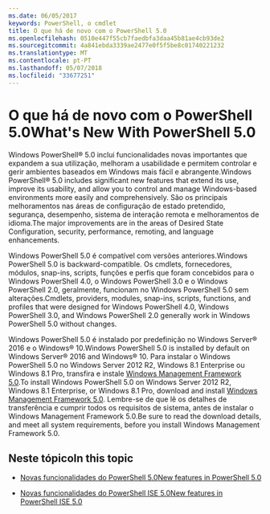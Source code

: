 ```yaml
---
ms.date: 06/05/2017
keywords: PowerShell, o cmdlet
title: O que há de novo com o PowerShell 5.0
ms.openlocfilehash: 0510e447f55cb7faedbfa3daa45b81ae4cb93de2
ms.sourcegitcommit: 4a841ebda3339ae2477e0f5f5be8c01740221232
ms.translationtype: MT
ms.contentlocale: pt-PT
ms.lasthandoff: 05/07/2018
ms.locfileid: "33677251"
---
```

# <a name="whats-new-with-powershell-50"></a><span data-ttu-id="a064d-103">O que há de novo com o PowerShell 5.0</span><span class="sxs-lookup"><span data-stu-id="a064d-103">What's New With PowerShell 5.0</span></span>
<span data-ttu-id="a064d-104">Windows PowerShell® 5.0 inclui funcionalidades novas importantes que expandem a sua utilização, melhoram a usabilidade e permitem controlar e gerir ambientes baseados em Windows mais fácil e abrangente.</span><span class="sxs-lookup"><span data-stu-id="a064d-104">Windows PowerShell® 5.0 includes significant new features that extend its use, improve its usability, and allow you to control and manage Windows-based environments more easily and comprehensively.</span></span>  <span data-ttu-id="a064d-105">São os principais melhoramentos nas áreas de configuração de estado pretendido, segurança, desempenho, sistema de interação remota e melhoramentos de idioma.</span><span class="sxs-lookup"><span data-stu-id="a064d-105">The major improvements are in the areas of Desired State Configuration, security, performance, remoting, and language enhancements.</span></span>

<span data-ttu-id="a064d-106">Windows PowerShell 5.0 é compatível com versões anteriores.</span><span class="sxs-lookup"><span data-stu-id="a064d-106">Windows PowerShell 5.0 is backward-compatible.</span></span> <span data-ttu-id="a064d-107">Os cmdlets, fornecedores, módulos, snap-ins, scripts, funções e perfis que foram concebidos para o Windows PowerShell 4.0, o Windows PowerShell 3.0 e o Windows PowerShell 2.0, geralmente, funcionam no Windows PowerShell 5.0 sem alterações.</span><span class="sxs-lookup"><span data-stu-id="a064d-107">Cmdlets, providers, modules, snap-ins, scripts, functions, and profiles that were designed for Windows PowerShell 4.0, Windows PowerShell 3.0, and Windows PowerShell 2.0 generally work in Windows PowerShell 5.0 without changes.</span></span>

<span data-ttu-id="a064d-108">Windows PowerShell 5.0 é instalado por predefinição no Windows Server® 2016 e o Windows® 10.</span><span class="sxs-lookup"><span data-stu-id="a064d-108">Windows PowerShell 5.0 is installed by default on Windows Server® 2016 and Windows® 10.</span></span> <span data-ttu-id="a064d-109">Para instalar o Windows PowerShell 5.0 no Windows Server 2012 R2, Windows 8.1 Enterprise ou Windows 8.1 Pro, transfira e instale [Windows Management Framework 5.0](https://go.microsoft.com/fwlink/?linkid=830436).</span><span class="sxs-lookup"><span data-stu-id="a064d-109">To install Windows PowerShell 5.0 on Windows Server 2012 R2, Windows 8.1 Enterprise, or Windows 8.1 Pro, download and install [Windows Management Framework 5.0](https://go.microsoft.com/fwlink/?linkid=830436).</span></span> <span data-ttu-id="a064d-110">Lembre-se de que lê os detalhes de transferência e cumprir todos os requisitos de sistema, antes de instalar o Windows Management Framework 5.0.</span><span class="sxs-lookup"><span data-stu-id="a064d-110">Be sure to read the download details, and meet all system requirements, before you install Windows Management Framework 5.0.</span></span>

## <a name="in-this-topic"></a><span data-ttu-id="a064d-111">Neste tópico</span><span class="sxs-lookup"><span data-stu-id="a064d-111">In this topic</span></span>

- [<span data-ttu-id="a064d-112">Novas funcionalidades do PowerShell 5.0</span><span class="sxs-lookup"><span data-stu-id="a064d-112">New features in  PowerShell 5.0</span></span>](What-s-New-in-Windows-PowerShell-50.md)

- [<span data-ttu-id="a064d-113">Novas funcionalidades do PowerShell ISE 5.0</span><span class="sxs-lookup"><span data-stu-id="a064d-113">New features in PowerShell ISE 5.0</span></span>](What-s-New-in-the-PowerShell-50-ISE.md)

<!--
- New features in Windows PowerShell 4.0

- New features in Windows PowerShell 3.0
-->
